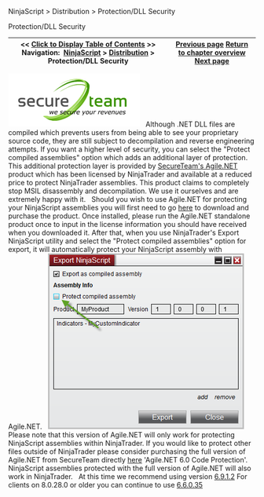 ﻿
NinjaScript > Distribution > Protection/DLL Security

Protection/DLL Security

| << [Click to Display Table of Contents](protection_dll_security.md) >> **Navigation:**     [NinjaScript](ninjascript-1.md) > [Distribution](distribution-1.md) > Protection/DLL Security | [Previous page](export_problems-1.md) [Return to chapter overview](distribution-1.md) [Next page](commercial_distribution-1.md) |
| --- | --- |
[![SecureTeam](protection_dll_security_1.gif "SecureTeam")](http://www.secureteam.net/ "SecureTeam")
 
Although .NET DLL files are compiled which prevents users from being able to see your proprietary source code, they are still subject to decompilation and reverse engineering attempts. If you want a higher level of security, you can select the "Protect compiled assemblies" option which adds an additional layer of protection. This additional protection layer is provided by [SecureTeam's Agile.NET](http://www.secureteam.net/ninja-pricing "SecureTeam's Agile.NET") product which has been licensed by NinjaTrader and available at a reduced price to protect NinjaTrader assemblies. This product claims to completely stop MSIL disassembly and decompilation. We use it ourselves and are extremely happy with it.
 
Should you wish to use Agile.NET for protecting your NinjaScript assemblies you will first need to go [here](http://www.secureteam.net/ninja-pricing "CliSecure Download") to download and purchase the product. Once installed, please run the Agile.NET standalone product once to input in the license information you should have received when you downloaded it. After that, when you use NinjaTrader's Export NinjaScript utility and select the "Protect compiled assemblies" option for export, it will automatically protect your NinjaScript assembly with Agile.NET.
 
![Protection_DLL_Security_2](protection_dll_security_2.png)
 
Please note that this version of Agile.NET will only work for protecting NinjaScript assemblies within NinjaTrader. If you would like to protect other files outside of NinjaTrader please consider purchasing the full version of Agile.NET from SecureTeam directly [here](http://www.secureteam.net/ninja-pricing "Agile.NET Purchase") 'Agile.NET 6.0 Code Protection'. NinjaScript assemblies protected with the full version of Agile.NET will also work in NinjaTrader.
 
At this time we recommend using version [6.9.1.2](../../../content/AgileDotNetInstaller6912.exe)
For clients on 8.0.28.0 or older you can continue to use [6.6.0.35](../../../content/AgileDotNetInstaller66035.exe)
